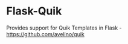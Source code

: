 Flask-Quik
==========

Provides support for Quik Templates in Flask - https://github.com/avelino/quik
